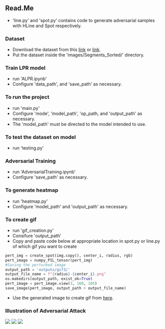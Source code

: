 ## Read.Me
- 'line.py' and 'spot.py' contains code to generate adversarial samples with HLine and Spot respectively.

### Dataset
- Download the dataset from this [link](https://kaggle.com/datasets/19bdc7feafbf89240300cebbf9b5b6db40d796b4fa7d76069ab3789201869322) or [link](https://www.kaggle.com/dataset/38dcaa3c94bc09e5e785599d8b83bf4e30154a02bde618457b2f470b2a80b346).
- Put the dataset inside the 'images/Segments_Sorted/' directory.

### Train LPR model
- run 'ALPR.ipynb'
- Configure 'data_path', and 'save_path' as necessary.

### To run the project
- run 'main.py' 
- Configure 'mode', 'model_path', 'op_path, and 'output_path' as necessary.
- The 'model_path' must be directed to the model intended to use. 

### To test the dataset on model
- run 'testing.py'

### Adversarial Training
- run 'AdversarialTraining.ipynb'
- Configure 'save_path' as necessary.

### To generate heatmap
- run 'heatmap.py'
- Configure 'model_path' and 'output_path' as necessary.

### To create gif
- run 'gif_creation.py'
- Consifure 'output_path'
- Copy and paste code below at appropriate location in spot.py or line.py of which gif you want to create
```python
pert_img = create_spot(img.copy(), center_i, radius, rgb)
pert_image = numpy_PIL_tensor(pert_img)
#Saving the perturbed image
output_path = 'outputs/gif3/'
output_file_name = f"{radius}-{center_i}.png"
os.makedirs(output_path, exist_ok=True)
pert_image = pert_image.view(3, 160, 105)
save_image(pert_image, output_path + output_file_name)
```
- Use the generated image to create gif from [here](https://ezgif.com/maker).

### Illustration of Adversarial Attack
![](https://github.com/OfficialBishal/Adversarial-Image-Generation/blob/master/outputs/gif/hline.gif)
![](https://github.com/OfficialBishal/Adversarial-Image-Generation/blob/master/outputs/gif/vline.gif)
![](https://github.com/OfficialBishal/Adversarial-Image-Generation/blob/master/outputs/gif/spot.gif)